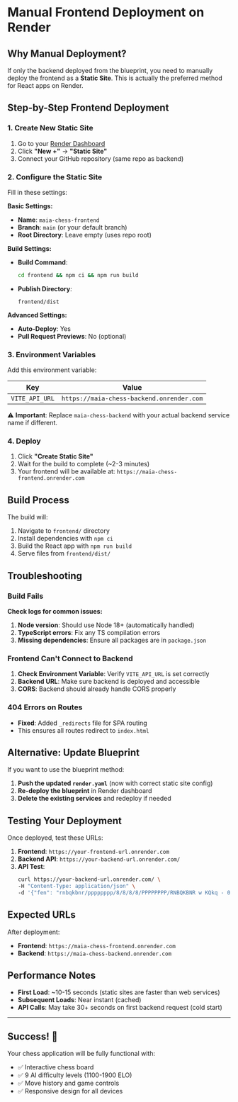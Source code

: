 # Manual Frontend Deployment on Render

## Why Manual Deployment?

If only the backend deployed from the blueprint, you need to manually deploy the frontend as a **Static Site**. This is actually the preferred method for React apps on Render.

## Step-by-Step Frontend Deployment

### 1. Create New Static Site

1. Go to your [Render Dashboard](https://dashboard.render.com)
2. Click **"New +"** → **"Static Site"**
3. Connect your GitHub repository (same repo as backend)

### 2. Configure the Static Site

Fill in these settings:

**Basic Settings:**
- **Name**: `maia-chess-frontend`
- **Branch**: `main` (or your default branch)
- **Root Directory**: Leave empty (uses repo root)

**Build Settings:**
- **Build Command**: 
  ```bash
  cd frontend && npm ci && npm run build
  ```
- **Publish Directory**: 
  ```
  frontend/dist
  ```

**Advanced Settings:**
- **Auto-Deploy**: Yes
- **Pull Request Previews**: No (optional)

### 3. Environment Variables

Add this environment variable:

| Key | Value |
|-----|-------|
| `VITE_API_URL` | `https://maia-chess-backend.onrender.com` |

⚠️ **Important**: Replace `maia-chess-backend` with your actual backend service name if different.

### 4. Deploy

1. Click **"Create Static Site"**
2. Wait for the build to complete (~2-3 minutes)
3. Your frontend will be available at: `https://maia-chess-frontend.onrender.com`

## Build Process

The build will:
1. Navigate to `frontend/` directory
2. Install dependencies with `npm ci`
3. Build the React app with `npm run build`
4. Serve files from `frontend/dist/`

## Troubleshooting

### Build Fails
**Check logs for common issues:**

1. **Node version**: Should use Node 18+ (automatically handled)
2. **TypeScript errors**: Fix any TS compilation errors
3. **Missing dependencies**: Ensure all packages are in `package.json`

### Frontend Can't Connect to Backend
1. **Check Environment Variable**: Verify `VITE_API_URL` is set correctly
2. **Backend URL**: Make sure backend is deployed and accessible
3. **CORS**: Backend should already handle CORS properly

### 404 Errors on Routes
- **Fixed**: Added `_redirects` file for SPA routing
- This ensures all routes redirect to `index.html`

## Alternative: Update Blueprint

If you want to use the blueprint method:

1. **Push the updated `render.yaml`** (now with correct static site config)
2. **Re-deploy the blueprint** in Render dashboard
3. **Delete the existing services** and redeploy if needed

## Testing Your Deployment

Once deployed, test these URLs:

1. **Frontend**: `https://your-frontend-url.onrender.com`
2. **Backend API**: `https://your-backend-url.onrender.com/`
3. **API Test**: 
   ```bash
   curl https://your-backend-url.onrender.com/ \
   -H "Content-Type: application/json" \
   -d '{"fen": "rnbqkbnr/pppppppp/8/8/8/8/PPPPPPPP/RNBQKBNR w KQkq - 0 1", "level": 1500}'
   ```

## Expected URLs

After deployment:
- **Frontend**: `https://maia-chess-frontend.onrender.com`
- **Backend**: `https://maia-chess-backend.onrender.com`

## Performance Notes

- **First Load**: ~10-15 seconds (static sites are faster than web services)
- **Subsequent Loads**: Near instant (cached)
- **API Calls**: May take 30+ seconds on first backend request (cold start)

---

## Success! 🎉

Your chess application will be fully functional with:
- ✅ Interactive chess board
- ✅ 9 AI difficulty levels (1100-1900 ELO)
- ✅ Move history and game controls
- ✅ Responsive design for all devices